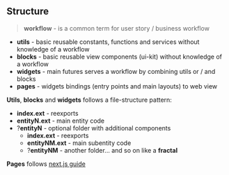 ## Structure

> **workflow** - is a common term for user story / business workflow

- **utils** - basic reusable constants, functions and services without knowledge of a workflow
- **blocks** - basic reusable view components (ui-kit) without knowledge of a workflow
- **widgets** - main futures serves a workflow by combining utils or / and blocks
- **pages** - widgets bindings (entry points and main layouts) to web view

**Utils**, **blocks** and **widgets** follows a file-structure pattern:

- **index.ext** - reexports
- **entityN.ext** - main entity code
- ?**entityN** - optional folder with additional components
  - **index.ext** - reexports
  - **entityNM.ext** - main subentity code
  - ?**entityNM** - another folder... and so on like a **fractal**

**Pages** follows [next.js guide](https://nextjs.org/docs/basic-features/pages)
